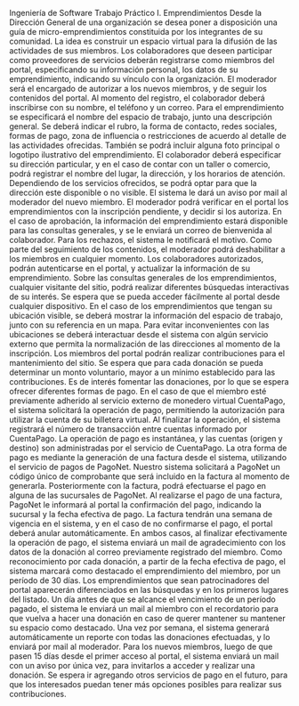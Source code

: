 Ingeniería de Software 
Trabajo Práctico 
I. Emprendimientos 
Desde la Dirección General de una organización se desea poner a disposición 
una guía de micro-emprendimientos constituida por los integrantes de su comunidad. La 
idea es construir un espacio virtual para la difusión de las actividades de sus miembros. 
Los colaboradores que deseen participar como proveedores de servicios deberán 
registrarse como miembros del portal, especificando su información personal, los datos 
de su emprendimiento, indicando su vínculo con la organización. El moderador será el 
encargado de autorizar a los nuevos miembros, y de seguir los contenidos del portal. 
Al momento del registro, el colaborador deberá inscribirse con su nombre, el 
teléfono y un correo. Para el emprendimiento se especificará el nombre del espacio de 
trabajo, junto una descripción general. Se deberá indicar el rubro, la forma de contacto, 
redes sociales, formas de pago, zona de influencia o restricciones de acuerdo al detalle 
de las actividades ofrecidas. También se podrá incluir alguna foto principal o logotipo 
ilustrativo del emprendimiento. 
El colaborador deberá especificar su dirección particular, y en el caso de contar 
con un taller o comercio, podrá registrar el nombre del lugar, la dirección, y los horarios 
de atención. Dependiendo de los servicios ofrecidos, se podrá optar para que la 
dirección este disponible o no visible. 
El sistema le dará un aviso por mail al moderador del nuevo miembro. El 
moderador podrá verificar en el portal los emprendimientos con la inscripción pendiente, 
y decidir si los autoriza. En el caso de aprobación, la información del emprendimiento 
estará disponible para las consultas generales, y se le enviará un correo de bienvenida 
al colaborador. Para los rechazos, el sistema le notificará el motivo. Como parte del 
seguimiento de los contenidos, el moderador podrá deshabilitar a los miembros en 
cualquier momento. 
Los colaboradores autorizados, podrán autenticarse en el portal, y actualizar la 
información de su emprendimiento. 
Sobre las consultas generales de los emprendimientos, cualquier visitante del 
sitio, podrá realizar diferentes búsquedas interactivas de su interés. Se espera que se 
pueda acceder fácilmente al portal desde cualquier dispositivo. 
En el caso de los emprendimientos que tengan su ubicación visible, se deberá 
mostrar la información del espacio de trabajo, junto con su referencia en un mapa. 
Para evitar inconvenientes con las ubicaciones se deberá interactuar desde el 
sistema con algún servicio externo que permita la normalización de las direcciones al 
momento de la inscripción. 
Los miembros del portal podrán realizar contribuciones para el mantenimiento del 
sitio. Se espera que para cada donación se pueda determinar un monto voluntario, 
mayor a un mínimo establecido para las contribuciones. Es de interés fomentar las 
donaciones, por lo que se espera ofrecer diferentes formas de pago. 
En el caso de que el miembro esté previamente adherido al servicio externo de 
monedero virtual CuentaPago, el sistema solicitará la operación de pago, permitiendo la 
autorización para utilizar la cuenta de su billetera virtual. Al finalizar la operación, el 
sistema registrará el número de transacción entre cuentas informado por CuentaPago. 
La operación de pago es instantánea, y las cuentas (origen y destino) son 
administradas por el servicio de CuentaPago. 
La otra forma de pago es mediante la generación de una factura desde el 
sistema, utilizando el servicio de pagos de PagoNet. Nuestro sistema solicitará a 
PagoNet un código único de comprobante que será incluido en la factura al momento 
de generarla. Posteriormente con la factura, podrá efectuarse el pago en alguna de las 
sucursales de PagoNet. 
Al realizarse el pago de una factura, PagoNet le informará al portal la 
confirmación del pago, indicando la sucursal y la fecha efectiva de pago. La factura 
tendrán una semana de vigencia en el sistema, y en el caso de no confirmarse el pago, 
el portal deberá anular automáticamente. 
En ambos casos, al finalizar efectivamente la operación de pago, el sistema 
enviará un mail de agradecimiento con los datos de la donación al correo previamente 
registrado del miembro. 
Como reconocimiento por cada donación, a partir de la fecha efectiva de pago, el 
sistema marcará como destacado el emprendimiento del miembro, por un período de 30 
días. Los emprendimientos que sean patrocinadores del portal aparecerán 
diferenciados en las búsquedas y en los primeros lugares del listado. 
Un día antes de que se alcance el vencimiento de un período pagado, el sistema 
le enviará un mail al miembro con el recordatorio para que vuelva a hacer una donación 
en caso de querer mantener su mantener su espacio como destacado. 
Una vez por semana, el sistema generará automáticamente un reporte con todas 
las donaciones efectuadas, y lo enviará por mail al moderador. 
Para los nuevos miembros, luego de que pasen 15 días desde el primer acceso 
al portal, el sistema enviará un mail con un aviso por única vez, para invitarlos a 
acceder y realizar una donación. 
Se espera ir agregando otros servicios de pago en el futuro, para que los 
interesados puedan tener más opciones posibles para realizar sus contribuciones.
